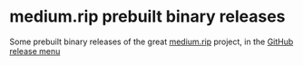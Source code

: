 medium.rip prebuilt binary releases
========================

Some prebuilt binary releases of the great [medium.rip](https://github.com/SphericalKat/medium.rip/) project, in the [GitHub release menu](https://github.com/mycodedoesnotcompile2/medium.rip_binary/releases)
